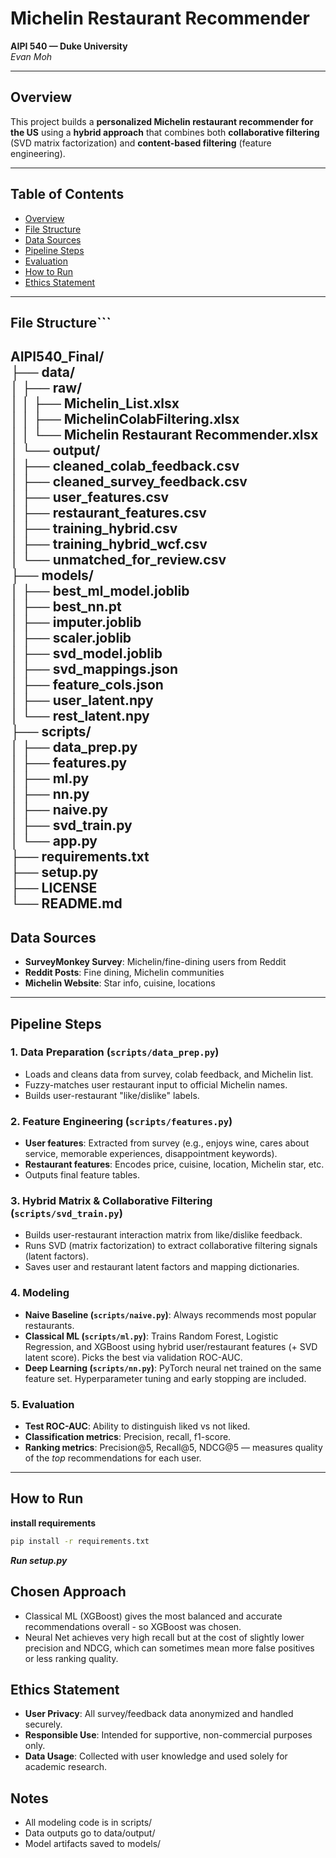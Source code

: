 # Michelin Restaurant Recommender

**AIPI 540 — Duke University**  
_Evan Moh_

---

## Overview

This project builds a **personalized Michelin restaurant recommender for the US** using a **hybrid approach** that combines both **collaborative filtering** (SVD matrix factorization) and **content-based filtering** (feature engineering).

---

## Table of Contents

- [Overview](#overview)
- [File Structure](#file-structure)
- [Data Sources](#data-sources)
- [Pipeline Steps](#pipeline-steps)
- [Evaluation](#evaluation)
- [How to Run](#how-to-run)
- [Ethics Statement](#ethics-statement)

---

## File Structure```

AIPI540_Final/<br>
├── data/<br>
│ ├── raw/<br>
│ │ ├── Michelin_List.xlsx<br>
│ │ ├── MichelinColabFiltering.xlsx<br>
│ │ └── Michelin Restaurant Recommender.xlsx<br>
│ └── output/<br>
│ ├── cleaned_colab_feedback.csv<br>
│ ├── cleaned_survey_feedback.csv<br>
│ ├── user_features.csv<br>
│ ├── restaurant_features.csv<br>
│ ├── training_hybrid.csv<br>
│ ├── training_hybrid_wcf.csv<br>
│ └── unmatched_for_review.csv<br>
├── models/<br>
│ ├── best_ml_model.joblib<br>
│ ├── best_nn.pt<br>
│ ├── imputer.joblib<br>
│ ├── scaler.joblib<br>
│ ├── svd_model.joblib<br>
│ ├── svd_mappings.json<br>
│ ├── feature_cols.json<br>
│ ├── user_latent.npy<br>
│ └── rest_latent.npy<br>
├── scripts/<br>
│ ├── data_prep.py<br>
│ ├── features.py<br>
│ ├── ml.py<br>
│ ├── nn.py<br>
│ ├── naive.py<br>
│ ├── svd_train.py<br>
│ └── app.py<br>
├── requirements.txt<br>
├── setup.py<br>
├── LICENSE<br>
└── README.md<br>
---

## Data Sources

- **SurveyMonkey Survey**: Michelin/fine-dining users from Reddit
- **Reddit Posts**: Fine dining, Michelin communities
- **Michelin Website**: Star info, cuisine, locations

---

## Pipeline Steps

### 1. Data Preparation (`scripts/data_prep.py`)
- Loads and cleans data from survey, colab feedback, and Michelin list.
- Fuzzy-matches user restaurant input to official Michelin names.
- Builds user-restaurant "like/dislike" labels.

### 2. Feature Engineering (`scripts/features.py`)
- **User features**: Extracted from survey (e.g., enjoys wine, cares about service, memorable experiences, disappointment keywords).
- **Restaurant features**: Encodes price, cuisine, location, Michelin star, etc.
- Outputs final feature tables.

### 3. Hybrid Matrix & Collaborative Filtering (`scripts/svd_train.py`)
- Builds user-restaurant interaction matrix from like/dislike feedback.
- Runs SVD (matrix factorization) to extract collaborative filtering signals (latent factors).
- Saves user and restaurant latent factors and mapping dictionaries.

### 4. Modeling
- **Naive Baseline (`scripts/naive.py`)**: Always recommends most popular restaurants.
- **Classical ML (`scripts/ml.py`)**: Trains Random Forest, Logistic Regression, and XGBoost using hybrid user/restaurant features (+ SVD latent score). Picks the best via validation ROC-AUC.
- **Deep Learning (`scripts/nn.py`)**: PyTorch neural net trained on the same feature set. Hyperparameter tuning and early stopping are included.

### 5. Evaluation
- **Test ROC-AUC**: Ability to distinguish liked vs not liked.
- **Classification metrics**: Precision, recall, f1-score.
- **Ranking metrics**: Precision@5, Recall@5, NDCG@5 — measures quality of the *top* recommendations for each user.

---

## How to Run
**install requirements**
```bash
pip install -r requirements.txt
``` 
***Run setup.py***


## Chosen Approach
- Classical ML (XGBoost) gives the most balanced and accurate recommendations overall - so XGBoost was chosen.
- Neural Net achieves very high recall but at the cost of slightly lower precision and NDCG, which can sometimes mean more false positives or less ranking quality.


##  Ethics Statement
- **User Privacy**: All survey/feedback data anonymized and handled securely.
- **Responsible Use**: Intended for supportive, non-commercial purposes only.
- **Data Usage**: Collected with user knowledge and used solely for academic research.

## Notes
- All modeling code is in scripts/
- Data outputs go to data/output/
- Model artifacts saved to models/

